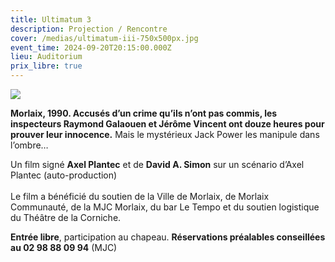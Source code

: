 ```yaml
---
title: Ultimatum 3
description: Projection / Rencontre
cover: /medias/ultimatum-iii-750x500px.jpg
event_time: 2024-09-20T20:15:00.000Z
lieu: Auditorium
prix_libre: true
---
```

![](/medias/ultimatum-iii-750x500px.jpg)

**Morlaix, 1990. Accusés d’un crime qu’ils n’ont pas commis, les inspecteurs Raymond Galaouen et Jérôme Vincent ont douze heures pour prouver leur innocence.** Mais le mystérieux Jack Power les manipule dans l’ombre…

Un film signé **Axel Plantec** et de **David A. Simon** sur un scénario d’Axel Plantec (auto-production)\
\
Le film a bénéficié du soutien de la Ville de Morlaix, de Morlaix Communauté, de la MJC Morlaix, du bar Le Tempo et du soutien logistique du Théâtre de la Corniche.

**Entrée libre**, participation au chapeau. **Réservations préalables conseillées au 02 98 88 09 94** (MJC)